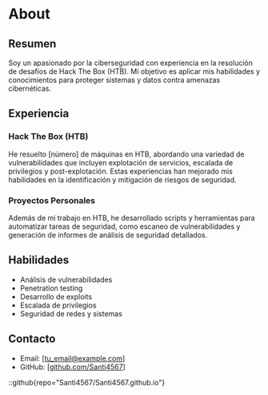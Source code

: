 # About

## Resumen
Soy un apasionado por la ciberseguridad con experiencia en la resolución de desafíos de Hack The Box (HTB). Mi objetivo es aplicar mis habilidades y conocimientos para proteger sistemas y datos contra amenazas cibernéticas.

## Experiencia

### Hack The Box (HTB)
He resuelto [número] de máquinas en HTB, abordando una variedad de vulnerabilidades que incluyen explotación de servicios, escalada de privilegios y post-explotación. Estas experiencias han mejorado mis habilidades en la identificación y mitigación de riesgos de seguridad.

### Proyectos Personales
Además de mi trabajo en HTB, he desarrollado scripts y herramientas para automatizar tareas de seguridad, como escaneo de vulnerabilidades y generación de informes de análisis de seguridad detallados.

## Habilidades
- Análisis de vulnerabilidades
- Penetration testing
- Desarrollo de exploits
- Escalada de privilegios
- Seguridad de redes y sistemas


## Contacto
- Email: [tu_email@example.com]
- GitHub: [[github.com/Santi4567](https://github.com/Santi4567)]


::github{repo="Santi4567/Santi4567.github.io"}
